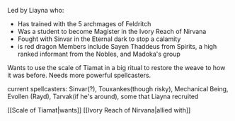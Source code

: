 Led by Liayna who:
- Has trained with the 5 archmages of Feldritch
- Was a student to become Magister in the Ivory Reach of Nirvana
- Fought with Sinvar in the Eternal dark to stop a calamity
- is red dragon
Members include Sayen Thaddeus from Spirits, a high ranked informant from the Nobles, and Madoka's group

Wants to use the scale of Tiamat in a big ritual to restore the weave to how it was before. Needs more powerful spellcasters.

current spellcasters: Sinvar(?), Touxankes(though risky), Mechanical Being, Evollen (Rayd), Tarvak(if he's around), some that Liayna recruited

[[Scale of Tiamat|wants]] [[Ivory Reach of Nirvana|allied with]]